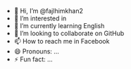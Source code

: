 - 👋 Hi, I’m @fajlhimkhan2
- 👀 I’m interested in 
- 🌱 I’m currently learning English 
- 💞️ I’m looking to collaborate on GitHub 
- 📫 How to reach me in  Facebook 
- 😄 Pronouns: ...
- ⚡ Fun fact: ...

<!---
fajlhimkhan2/fajlhimkhan2 is a ✨ special ✨ repository because its `README.md` (this file) appears on your GitHub profile.
You can click the Preview link to take a look at your changes.
--->
